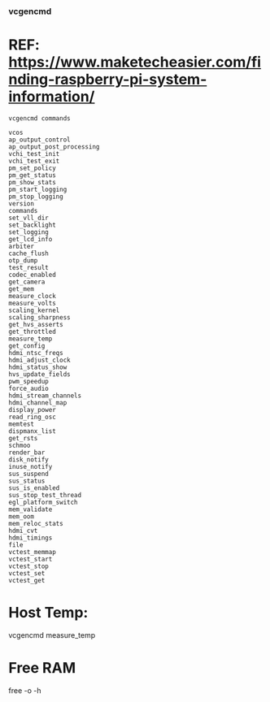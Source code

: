 ### vcgencmd
# REF: https://www.maketecheasier.com/finding-raspberry-pi-system-information/

`vcgencmd commands`

```
vcos
ap_output_control
ap_output_post_processing
vchi_test_init
vchi_test_exit
pm_set_policy
pm_get_status
pm_show_stats
pm_start_logging
pm_stop_logging
version
commands
set_vll_dir
set_backlight
set_logging
get_lcd_info
arbiter
cache_flush
otp_dump
test_result
codec_enabled
get_camera
get_mem
measure_clock
measure_volts
scaling_kernel
scaling_sharpness
get_hvs_asserts
get_throttled
measure_temp
get_config
hdmi_ntsc_freqs
hdmi_adjust_clock
hdmi_status_show
hvs_update_fields
pwm_speedup
force_audio
hdmi_stream_channels
hdmi_channel_map
display_power
read_ring_osc
memtest
dispmanx_list
get_rsts
schmoo
render_bar
disk_notify
inuse_notify
sus_suspend
sus_status
sus_is_enabled
sus_stop_test_thread
egl_platform_switch
mem_validate
mem_oom
mem_reloc_stats
hdmi_cvt
hdmi_timings
file
vctest_memmap
vctest_start
vctest_stop
vctest_set
vctest_get
```

# Host Temp:
vcgencmd measure_temp

# Free RAM
free -o -h

